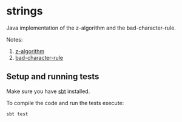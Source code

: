 # strings

Java implementation of the z-algorithm and the bad-character-rule.

Notes:

1. [z-algorithm](http://daniberg.com/2017/06/16/z-algorithm.html)
2. [bad-character-rule](http://daniberg.com/2017/05/31/bad-character-rule.html)

## Setup and running tests

Make sure you have [sbt](https://www.scala-sbt.org) installed.

To compile the code and run the tests execute:

```sh
sbt test
```

